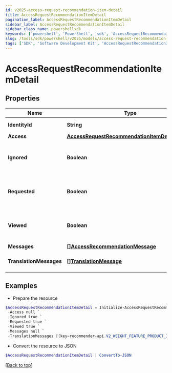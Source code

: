 ```yaml
---
id: v2025-access-request-recommendation-item-detail
title: AccessRequestRecommendationItemDetail
pagination_label: AccessRequestRecommendationItemDetail
sidebar_label: AccessRequestRecommendationItemDetail
sidebar_class_name: powershellsdk
keywords: ['powershell', 'PowerShell', 'sdk', 'AccessRequestRecommendationItemDetail', 'V2025AccessRequestRecommendationItemDetail'] 
slug: /tools/sdk/powershell/v2025/models/access-request-recommendation-item-detail
tags: ['SDK', 'Software Development Kit', 'AccessRequestRecommendationItemDetail', 'V2025AccessRequestRecommendationItemDetail']
---
```



# AccessRequestRecommendationItemDetail

## Properties

Name | Type | Description | Notes
------------ | ------------- | ------------- | -------------
**IdentityId** | **String** | Identity ID for the recommendation | [optional] 
**Access** | [**AccessRequestRecommendationItemDetailAccess**](access-request-recommendation-item-detail-access) |  | [optional] 
**Ignored** | **Boolean** | Whether or not the identity has already chosen to ignore this recommendation. | [optional] 
**Requested** | **Boolean** | Whether or not the identity has already chosen to request this recommendation. | [optional] 
**Viewed** | **Boolean** | Whether or not the identity reportedly viewed this recommendation. | [optional] 
**Messages** | [**[]AccessRecommendationMessage**](access-recommendation-message) |  | [optional] 
**TranslationMessages** | [**[]TranslationMessage**](translation-message) | The list of translation messages | [optional] 

## Examples

- Prepare the resource
```powershell
$AccessRequestRecommendationItemDetail = Initialize-AccessRequestRecommendationItemDetail  -IdentityId 2c91808570313110017040b06f344ec9 `
 -Access null `
 -Ignored true `
 -Requested true `
 -Viewed true `
 -Messages null `
 -TranslationMessages [{key=recommender-api.V2_WEIGHT_FEATURE_PRODUCT_INTERPRETATION_HIGH, values=[75, department]}]
```

- Convert the resource to JSON
```powershell
$AccessRequestRecommendationItemDetail | ConvertTo-JSON
```


[[Back to top]](#) 

